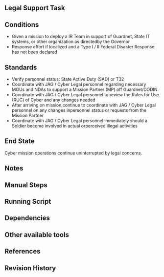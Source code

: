 ## Legal Support Task  


## Conditions  
* Given a mission to deploy a IR Team in support of Guardnet, State IT systems, or other organization as directedby the Governor  
* Response effort if localized and a Type I / II Federal Disaster Response has not been declared  


## Standards  
* Verify personnel status: State Active Duty (SAD) or T32  
* Coordinate with JAG / Cyber Legal personnel regarding necessary MOUs and NDAs to support a Mission Partner (MP) off Guardnet/DODIN  
* Coordinate with JAG / Cyber Legal personnel to review the Rules for Use (RUC) of Cyber and any changes needed  
* After arriving on mission,continue to coordinate with JAG / Cyber Legal personnel on any changes inpersonnel status or requests from the Mission Partner  
* Coordinate with JAG / Cyber Legal personnel immediately should a Soldier become involved in actual orperceived illegal activities  


## End State  
Cyber mission operations continue uninterrupted by legal concerns.  


## Notes  


## Manual Steps  


## Running Script  


## Dependencies  


## Other available tools  


## References  


## Revision History  
